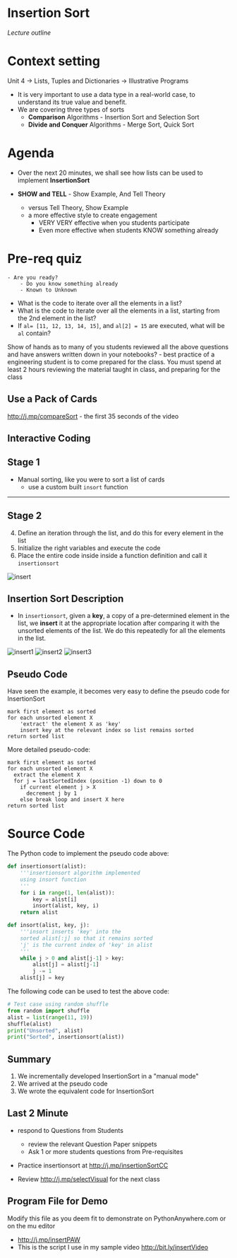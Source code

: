 
# Insertion Sort 
_Lecture outline_

# Context setting 
Unit 4 -> Lists, Tuples and Dictionaries -> Illustrative Programs
  - It is very important to use a data type in a real-world case, to understand its true value and benefit. 
  - We are covering three types of sorts 
	 - **Comparison** Algorithms - Insertion Sort and Selection Sort 
	 - **Divide and Conquer** Algorithms - Merge Sort, Quick Sort
  

# Agenda 
- Over the next 20 minutes, we shall see how lists can be used to implement **InsertionSort**

- **SHOW and TELL**  - Show Example, And Tell Theory 
	- versus Tell Theory, Show Example 
	- a more effective style to create engagement 
		- VERY VERY effective when you students participate
		- Even more effective when students KNOW something already

# Pre-req quiz 
	- Are you ready?
		- Do you know something already 
		- Known to Unknown

 - What is the code to iterate over all the elements in a list?
 - What is the code to iterate over all the elements in a list, starting from the 2nd element in the list? 
 - If `al= [11, 12, 13, 14, 15]`, and `al[2] = 15` are executed, what will be `al` contain? 

Show of hands as to many of you students reviewed all the above questions and have answers written down in your notebooks? 
	- best practice of a engineering student is to come prepared for the class. You must spend at least 2 hours reviewing the material taught in class, and preparing for the class 

## Use a Pack of Cards
http://j.mp/compareSort - the first 35 seconds of the video 

## Interactive Coding

## Stage 1
  - Manual sorting, like you were to sort a list of cards
	  - use a custom built `insort` function

---

## Stage 2
4. Define an iteration through the list, and do this for every element in the list 
5. Initialize the right variables and execute the code
6. Place the entire code inside inside a function definition and call it `insertionsort` 

![insert](http://bit.ly/insertionSortPNG)

## Insertion Sort Description 

-  In `insertionsort`, given a **key**, a copy of a pre-determined element in the list, we  **insert** it at the appropriate location after comparing it with the unsorted elements of the list. We do this repeatedly for all the elements in the list.


![insert1](http://j.mp/insert1PNG)
![insert2](http://j.mp/insert2PNG)
![insert3](http://j.mp/insert3PNG)



## Pseudo Code 

Have seen the example, it becomes very easy to define the pseudo code for InsertionSort 

	mark first element as sorted
	for each unsorted element X
		'extract' the element X as 'key'
		insert key at the relevant index so list remains sorted
	return sorted list 


More detailed pseudo-code: 

	mark first element as sorted
	for each unsorted element X
	  extract the element X
	  for j = lastSortedIndex (position -1) down to 0
	    if current element j > X
	      decrement j by 1 
	    else break loop and insert X here
    return sorted list
   
	
# Source Code
The Python code to implement the pseudo code above:


```python
def insertionsort(alist): 
    '''insertionsort algorithm implemented 
    using insort function 
    ''' 
    for i in range(1, len(alist)): 
        key = alist[i]
        insort(alist, key, i)
    return alist

def insort(alist, key, j): 
    '''insort inserts 'key' into the 
    sorted alist[:j] so that it remains sorted 
    'j' is the current index of 'key' in alist 
    ''' 
    while j > 0 and alist[j-1] > key: 
        alist[j] = alist[j-1] 
        j -= 1 
    alist[j] = key
```

The following code can be used to test the above code:
```python
# Test case using random shuffle
from random import shuffle 
alist = list(range(11, 19))
shuffle(alist)
print("Unsorted", alist)
print("Sorted", insertionsort(alist))
```

## Summary
1. We incrementally developed InsertionSort in a "manual mode" 
2. We arrived at the pseudo code 
3. We wrote the equivalent code for InsertionSort 


## Last 2 Minute 

 - respond to Questions from Students 
	 - review the relevant Question Paper snippets
	 - Ask 1 or more students questions from Pre-requisites
  
 - Practice insertionsort at http://j.mp/insertionSortCC   
 - Review http://j.mp/selectVisual for the next class 

## Program File for Demo

Modify this file as you deem fit to demonstrate on PythonAnywhere.com or on the mu editor
  - http://j.mp/insertPAW
  - This is the script I use in my sample video http://bit.ly/insertVideo


<!--stackedit_data:
eyJoaXN0b3J5IjpbLTU0MzY4NTg3MSwxOTEzOTUwNywtMTMyMz
I4Njg2N119
-->